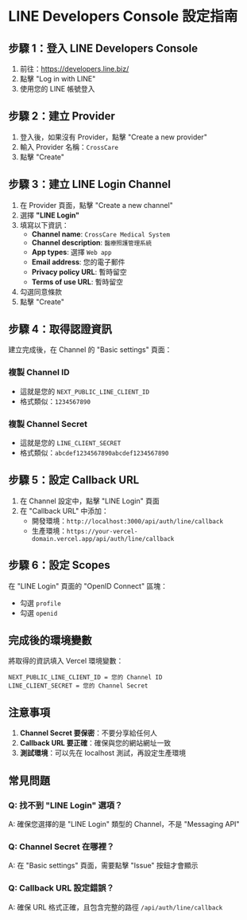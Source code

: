 # LINE Developers Console 設定指南

## 步驟 1：登入 LINE Developers Console

1. 前往：https://developers.line.biz/
2. 點擊 "Log in with LINE"
3. 使用您的 LINE 帳號登入

## 步驟 2：建立 Provider

1. 登入後，如果沒有 Provider，點擊 "Create a new provider"
2. 輸入 Provider 名稱：`CrossCare`
3. 點擊 "Create"

## 步驟 3：建立 LINE Login Channel

1. 在 Provider 頁面，點擊 "Create a new channel"
2. 選擇 **"LINE Login"**
3. 填寫以下資訊：
   - **Channel name**: `CrossCare Medical System`
   - **Channel description**: `醫療照護管理系統`
   - **App types**: 選擇 `Web app`
   - **Email address**: 您的電子郵件
   - **Privacy policy URL**: 暫時留空
   - **Terms of use URL**: 暫時留空
4. 勾選同意條款
5. 點擊 "Create"

## 步驟 4：取得認證資訊

建立完成後，在 Channel 的 "Basic settings" 頁面：

### 複製 Channel ID
- 這就是您的 `NEXT_PUBLIC_LINE_CLIENT_ID`
- 格式類似：`1234567890`

### 複製 Channel Secret
- 這就是您的 `LINE_CLIENT_SECRET`
- 格式類似：`abcdef1234567890abcdef1234567890`

## 步驟 5：設定 Callback URL

1. 在 Channel 設定中，點擊 "LINE Login" 頁面
2. 在 "Callback URL" 中添加：
   - 開發環境：`http://localhost:3000/api/auth/line/callback`
   - 生產環境：`https://your-vercel-domain.vercel.app/api/auth/line/callback`

## 步驟 6：設定 Scopes

在 "LINE Login" 頁面的 "OpenID Connect" 區塊：
- 勾選 `profile`
- 勾選 `openid`

## 完成後的環境變數

將取得的資訊填入 Vercel 環境變數：

```
NEXT_PUBLIC_LINE_CLIENT_ID = 您的 Channel ID
LINE_CLIENT_SECRET = 您的 Channel Secret
```

## 注意事項

1. **Channel Secret 要保密**：不要分享給任何人
2. **Callback URL 要正確**：確保與您的網站網址一致
3. **測試環境**：可以先在 localhost 測試，再設定生產環境

## 常見問題

### Q: 找不到 "LINE Login" 選項？
A: 確保您選擇的是 "LINE Login" 類型的 Channel，不是 "Messaging API"

### Q: Channel Secret 在哪裡？
A: 在 "Basic settings" 頁面，需要點擊 "Issue" 按鈕才會顯示

### Q: Callback URL 設定錯誤？
A: 確保 URL 格式正確，且包含完整的路徑 `/api/auth/line/callback`
